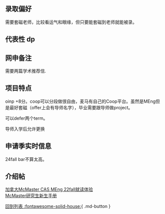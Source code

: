 ## 录取偏好
需要套磁老师，比较看运气和眼缘，但只要能套磁到老师就能被录。

## 代表性 dp

## 网申备注
需要两篇学术推荐信.

## 项目特点
oinp +8分。coop可以分段做很自由，麦马有自己的Coop平台。虽然是MEng但是最好套磁（offer上会有导师名字），毕业需要跟导师做project。

可以defer两个term。

导师入学后允许更换

## 申请季实时信息
24fall bar不算太高。
## 介绍帖
[加拿大McMaster CAS MEng 22fall就读体验](https://zhuanlan.zhihu.com/p/614940405)  
[McMaster研究生新生手册](https://mactest1.readthedocs.io/en/latest/)

[回到列表 :fontawesome-solid-house:](grade.md){ .md-button }